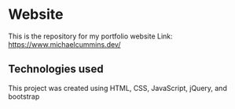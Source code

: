 # Website

This is the repository for my portfolio website
Link: https://www.michaelcummins.dev/

## Technologies used

This project was created using HTML, CSS, JavaScript, jQuery, and bootstrap
